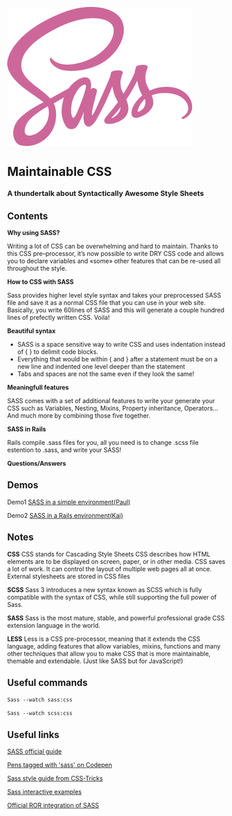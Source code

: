 ![Image of Yaktocat](https://github.com/gastongouron/SASS-thunder-talk/blob/master/images/sass.png)

# Maintainable CSS

### A thundertalk about Syntactically Awesome Style Sheets

## Contents

**Why using SASS?**

Writing a lot of CSS can be overwhelming and hard to maintain. Thanks to this CSS pre–processor, it’s now possible to write DRY CSS code and allows you to declare variables and «some» other features that can be re-used all throughout the style.

**How to CSS with SASS**

Sass provides higher level style syntax and takes your preprocessed SASS file and save it as a normal CSS file that you can use in your web site. Basically, you write 60lines of SASS and this will generate a couple hundred lines of prefectly written CSS. Voila!

**Beautiful syntax**

* SASS is a space sensitive way to write CSS and uses indentation instead of { } to delimit code blocks.
* Everything that would be within { and } after a statement must be on a new line and indented one level deeper than the statement
* Tabs and spaces are not the same even if they look the same!

**Meaningfull features**

SASS comes with a set of additional features to write your generate your CSS  such as Variables,
Nesting, Mixins, Property inheritance, Operators... And much more by combining those five together.

**SASS in Rails**

Rails compile .sass files for you, all you need is to change .scss file estention to .sass, and write your SASS!

**Questions/Answers**


## Demos

Demo1 [SASS in a simple environment(Paul)](https://github.com/gastongouron/SASS-thunder-talk/tree/master/demo%20paul)

Demo2 [SASS in a Rails environment(Kai)](https://github.com/gastongouron/SASS-thunder-talk/tree/master/demo%20kai)

## Notes

**CSS** CSS stands for Cascading Style Sheets
CSS describes how HTML elements are to be displayed on screen, paper, or in other media. CSS saves a lot of work. It can control the layout of multiple web pages all at once. External stylesheets are stored in CSS files

**SCSS** Sass 3 introduces a new syntax known as SCSS which is fully compatible with the syntax of CSS, while still supporting the full power of Sass.

**SASS** Sass is the most mature, stable, and powerful professional grade CSS extension language in the world.

**LESS** Less is a CSS pre-processor, meaning that it extends the CSS language, adding features that allow variables, mixins, functions and many other techniques that allow you to make CSS that is more maintainable, themable and extendable. (Just like SASS but for JavaScript!)


## Useful commands

`Sass --watch sass:css`

`Sass --watch scss:css`

## Useful links

 [SASS official guide](http://sass-lang.com/guide)

 [Pens tagged with 'sass' on Codepen](http://codepen.io/tag/sass/)

 [Sass style guide from CSS-Tricks](https://css-tricks.com/sass-style-guide/)

 [Sass interactive examples](https://scotch.io/tutorials/getting-started-with-sass)

 [Official ROR integration of SASS](https://github.com/rails/sass-rails)
